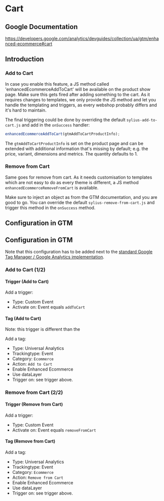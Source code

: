 # Cart

## Google Documentation

https://developers.google.com/analytics/devguides/collection/ua/gtm/enhanced-ecommerce#cart

## Introduction

### Add to Cart

In case you enable this feature, a JS method called 'enhancedEcommerceAddToCart' will be available on the product show page. Make sure this gets
fired after adding something to the cart. As it requires changes to templates, we only provide the JS method
and let you handle the templating and triggers, as every webshop probably differs and it's hard to maintain.

The final triggering could be done by overriding the default `sylius-add-to-cart.js` and add in the `onSuccess` handler:

```javascript
enhancedEcommerceAddToCart(gtmAddToCartProductInfo);
```

The `gtmAddToCartProductInfo` is set on the product page and can be extended with additional information that's missing
by default; e.g. the price, variant, dimensions and metrics. The quantity defaults to 1.

### Remove from Cart

Same goes for remove from cart. As it needs customisation to templates which are not easy to do as every theme is different,
a JS method `enhancedEcommerceRemoveFromCart` is available.

Make sure to inject an object as from the GTM documentation, and you are good to go. You can override the default `sylius-remove-from-cart.js`
and trigger this method in the `onSuccess` method.
## Configuration in GTM

## Configuration in GTM

Note that this configuration has to be added next to the [standard Google Tag Manager / Google Analytics implementation](https://support.google.com/tagmanager/answer/6107124?hl=en).

### Add to Cart (1/2)

#### Trigger (Add to Cart)

Add a trigger:

* Type: Custom Event
* Activate on: Event equals `addToCart`

#### Tag (Add to Cart)

Note: this trigger is different than the

Add a tag:

* Type: Universal Analytics
* Trackingtype: Event
* Category: `Ecommerce`
* Action: `Add to Cart`
* Enable Enhanced Ecommerce
* Use dataLayer
* Trigger on: see trigger above.

### Remove from Cart (2/2)

#### Trigger (Remove from Cart)

Add a trigger:

* Type: Custom Event
* Activate on: Event equals `removeFromCart`

#### Tag (Remove from Cart)

Add a tag:

* Type: Universal Analytics
* Trackingtype: Event
* Category: `Ecommerce`
* Action: `Remove from Cart`
* Enable Enhanced Ecommerce
* Use dataLayer
* Trigger on: see trigger above.
